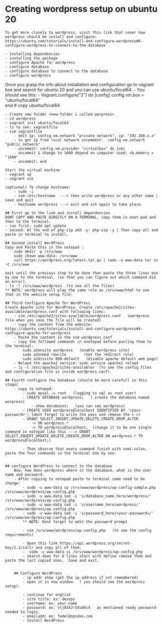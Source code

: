 # Creating wordpress setup on ubuntu 20 
    To get more closely to wordpress, visit this link that cover how wordpress should be install and configure: https://ubuntu.com/tutorials/install-and-configure-wordpress#6-configure-wordpress-to-connect-to-the-database

    - installing dependencies
    - installing the package
    - configure Apache for wordpress
    - configure database
    - configure database to connect to the database
    - configure wordpress

Once you grasp the info about installation and configuration go to vagrant box and search for ubuntu 20 and you can use ubuntu/focal64:
    - You should see this:
        - Vagrant.configure("2") do |config|
            config.vm.box = "ubuntu/focal64"    
        end
        # copy ubuntu/focal64 

    - Create new folder <new-folder i called worpress>
    - cd wordpress
    - vagrant init ubuntu/focal64
    - ls to see: vagrantfile
    - vim vagrantfile 
        - edit ip: config.vm.network "private_network", ip: "192.168.x.x"
        - to get ip from local network uncomment:  config.vm.network "public_network"
        - uncommit: config.vm.provider "virtualbox" do |vb|
        - uncommit & change to 1600 depend on computer used: vb.memory = "1600"
        - uncommit: end

    Start the virtual machine
    - vagrant up
    - vagrant ssh
    
    (optional) To change hostname:
        - sudo -i
        - vim /etc/hostname  ---> then write wordpress or any other name | save and quit
        - hostname wordpress ---> exit and ssh again to take place.

    ## First go to the link and install dependencies 
    DONT COPY AND PASTE DIRECTLY ON A TERMINAL, copy them in anot pad and then to the terminal.
    - run first: sudo apt update
    - second: At the end of php-zip add -y: php-zip -y | then copy all and paste in terminal to install.
    
    ## Second install WordPress
    Copy and Paste this in the notepad : 
        sudo mkdir -p /srv/www
        sudo chown www-data: /srv/www
        curl https://wordpress.org/latest.tar.gz | sudo -u www-data tar zx -C /srv/www

    wait until the previous step to be done then paste the three lines one by one to the terminal. (so that you can figure out which command did an error).
    - ls -l /srv/www/wordpress  (to see all the files)
    ** NOTE: wordpress will play the same role as /srv/www/html to see that in the website setup file.

    ## Third Configure Apache for WordPress
    Create Apache site for WordPress. Create /etc/apache2/sites-available/wordpress.conf with following lines:
        - vim /etc/apache2/sites-available/wordpress.conf   (wordpress file when you save the file will be created)
        - copy the content from the website: https://ubuntu.com/tutorials/install-and-configure-wordpress#4-configure-apache-for-wordpress
        - Paste the content in the vim wordpress.conf
        - copy the followed commands in anotepad before pasting them to the terminal:
            sudo a2ensite wordpress   (enable wordpress site)
            sudo a2enmod rewrite        (Set the redirect rule)
            sudo a2dissite 000-default   (disable apache default web page)
        - Relaod the apache2 service: sudo service apache2 reload
        - ls -l /etc/apache2/sites-available/  (to see the config files and configuration file is inside wordpress.conf).

    ## Fourth configure the database (should be more carefull in this stage)
        - copy to notepad:
            - sudo mysql -u root   (logging to sql as root user)
            - CREATE DATABASE wordpress;   ( create the database named worpress)
                - show databases;   (you can see wordpress)
            - CREATE USER wordpress@localhost IDENTIFIED BY '<your-password>'; (dont forget to write the pass and remove the < >)
            - GRANT SELECT,INSERT,UPDATE,DELETE,CREATE,DROP,ALTER
                -> ON wordpress.*
                -> TO wordpress@localhost;  (change it to be one single command in notepad like this ---> GRANT SELECT,INSERT,UPDATE,DELETE,CREATE,DROP,ALTER ON wordpress.* TO wordpress@localhost;)
            
            - Then observe that every command finish with semi-colon, paste the four commands in the terminal one by one.


    ## configure WordPress to connect to the database
        Now, how does wordpress where is the database, what is the user name and password.
        - After copying to notepad paste to terminal some need to be change:
            - sudo -u www-data cp /srv/www/wordpress/wp-config-sample.php /srv/www/wordpress/wp-config.php
            - sudo -u www-data sed -i 's/database_name_here/wordpress/' /srv/www/wordpress/wp-config.php
            - sudo -u www-data sed -i 's/username_here/wordpress/' /srv/www/wordpress/wp-config.php
            - sudo -u www-data sed -i 's/password_here/<your-password>/' /srv/www/wordpress/wp-config.php
            ** NOTE: Dont forget to edit the password prompt

            - vim /srv/www/wordpress/wp-config.php   (to see the config requirements)

            - Open this link https://api.wordpress.org/secret-key/1.1/salt/ and copy all of them.
            -  sudo -u www-data vi /srv/www/wordpress/wp-config.php
            - search down for 8 lines start with define remove them and paste the lact copied ones.  Save and exit.
            

        ## Configure WordPress
            - ip addr show (get the ip address if not remembered)
            - open it in new window.  ( you should see the wordpress setup).

            - continue for english
            - site title: ex: devops
            - username: ex: your-name
            - password: ex: vtj85XJ!SXuU6c4   as mentioned ready password-needed to login.
            - emailadd: ex: fadel@opsdev.com  
            - Install WordPress
        


